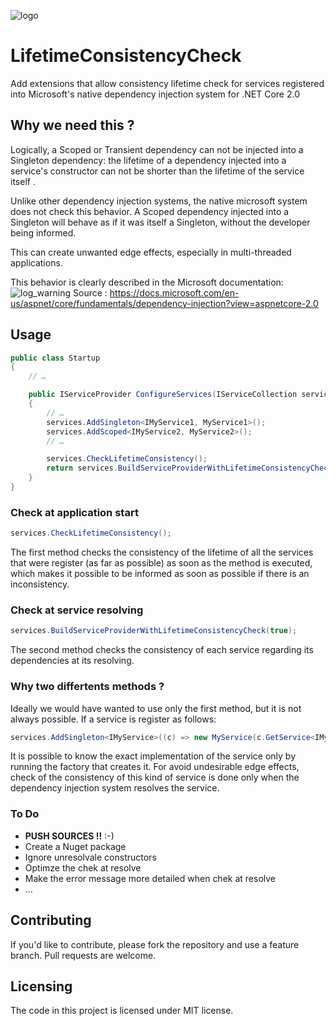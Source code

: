 ![logo](https://github.com/Plasma-Paris/LifetimeConsistencyCheck/raw/master/ReadMe_Resources/logo.png)

# LifetimeConsistencyCheck

Add extensions that allow consistency lifetime check for services registered into Microsoft's native dependency injection system for .NET Core 2.0

## Why we need this ?

Logically, a Scoped or Transient dependency can not be injected into a Singleton dependency: the lifetime of a dependency injected into a service's constructor can not be shorter than the lifetime of the service itself .

Unlike other dependency injection systems, the native microsoft system does not check this behavior. A Scoped dependency injected into a Singleton will behave as if it was itself a Singleton, without the developer being informed.

This can create unwanted edge effects, especially in multi-threaded applications.

This behavior is clearly described in the Microsoft documentation:
![log_warning](https://github.com/Plasma-Paris/LifetimeConsistencyCheck/raw/master/ReadMe_Resources/doc_warning.png)
Source : https://docs.microsoft.com/en-us/aspnet/core/fundamentals/dependency-injection?view=aspnetcore-2.0

## Usage

```c#
public class Startup
{
	// …

	public IServiceProvider ConfigureServices(IServiceCollection services)
	{
		// …
		services.AddSingleton<IMyService1, MyService1>();
		services.AddScoped<IMyService2, MyService2>();
		// …

		services.CheckLifetimeConsistency();
		return services.BuildServiceProviderWithLifetimeConsistencyCheck(true);
	}
}
```

### Check at application start

```c#
services.CheckLifetimeConsistency();
```
The first method checks the consistency of the lifetime of all the services that were register (as far as possible) as soon as the method is executed, which makes it possible to be informed as soon as possible if there is an inconsistency.

### Check at service resolving

```c#
services.BuildServiceProviderWithLifetimeConsistencyCheck(true);
```
The second method checks the consistency of each service regarding its dependencies at its resolving.

### Why two differtents methods ?

Ideally we would have wanted to use only the first method, but it is not always possible. If a service is register as follows:

```c#
services.AddSingleton<IMyService>((c) => new MyService(c.GetService<IMyService2>());
```

It is possible to know the exact implementation of the service only by running the factory that creates it. For avoid undesirable edge effects, check of the consistency of this kind of service is done only when the dependency injection system resolves the service.

### To Do

* **PUSH SOURCES !!** :-)
* Create a Nuget package
* Ignore unresolvale constructors
* Optimze the chek at resolve
* Make the error message more detailed when chek at resolve
* …

## Contributing

If you'd like to contribute, please fork the repository and use a feature branch. Pull requests are welcome.

## Licensing

The code in this project is licensed under MIT license.